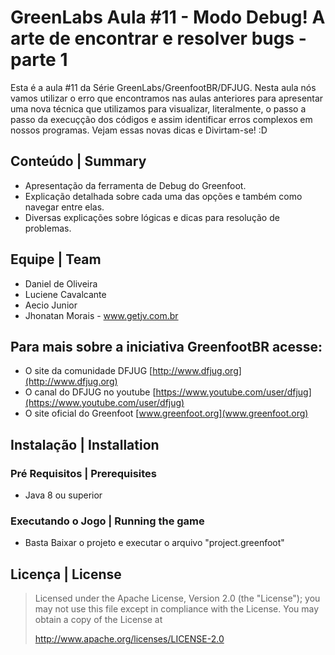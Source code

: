 # GreenLabs  Aula #11 - Modo Debug! A arte de encontrar e resolver bugs - parte 1
Esta é a aula #11 da Série GreenLabs/GreenfootBR/DFJUG. 
Nesta aula nós vamos utilizar o erro que encontramos nas aulas anteriores para apresentar uma nova técnica que utilizamos para visualizar, literalmente, o passo a passo da execuçção dos códigos e assim identificar erros complexos em nossos programas. Vejam essas novas dicas e Divirtam-se! :D 

## Conteúdo | Summary
* Apresentação da ferramenta de Debug do Greenfoot.
* Explicação detalhada sobre cada uma das opções e também como navegar entre elas.
* Diversas explicações sobre lógicas e dicas para resolução de problemas.


## Equipe | Team
* Daniel de Oliveira
* Luciene Cavalcante
* Aecio Junior
* Jhonatan Morais - www.getjv.com.br

## Para mais sobre a iniciativa GreenfootBR acesse:
* O site da comunidade DFJUG [http://www.dfjug.org](http://www.dfjug.org)
* O canal do DFJUG no youtube [https://www.youtube.com/user/dfjug](https://www.youtube.com/user/dfjug)
* O site oficial do Greenfoot [www.greenfoot.org](www.greenfoot.org)

## Instalação | Installation

### Pré Requisitos | Prerequisites

* Java 8 ou superior

### Executando o Jogo | Running the game

* Basta Baixar o projeto e executar o arquivo "project.greenfoot"

## Licença | License

> Licensed under the Apache License, Version 2.0 (the "License"); you may not use this file except in compliance with the License.
> You may obtain a copy of the License at
>
>    http://www.apache.org/licenses/LICENSE-2.0
>


